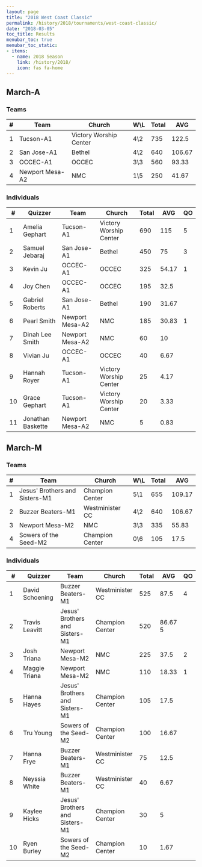 ```yaml
---
layout: page
title: "2018 West Coast Classic"
permalink: /history/2018/tournaments/west-coast-classic/
date: "2018-03-05"
toc_title: Results
menubar_toc: true
menubar_toc_static:
- items:
  - name: 2018 Season
    link: /history/2018/
    icon: fas fa-home
---
```


## March-A

### Teams

| # | Team            | Church                 | W\L | Total | AVG    |
|---|-----------------|------------------------|-----|-------|--------|
| 1 | Tucson-A1       | Victory Worship Center | 4\2 | 735   | 122.5  |
| 2 | San Jose-A1     | Bethel                 | 4\2 | 640   | 106.67 |
| 3 | OCCEC-A1        | OCCEC                  | 3\3 | 560   | 93.33  |
| 4 | Newport Mesa-A2 | NMC                    | 1\5 | 250   | 41.67  |

### Individuals

| #  | Quizzer           | Team            | Church                 | Total | AVG   | QO |
|----|-------------------|-----------------|------------------------|-------|-------|----|
| 1  | Amelia Gephart    | Tucson-A1       | Victory Worship Center | 690   | 115   | 5  |
| 2  | Samuel Jebaraj    | San Jose-A1     | Bethel                 | 450   | 75    | 3  |
| 3  | Kevin Ju          | OCCEC-A1        | OCCEC                  | 325   | 54.17 | 1  |
| 4  | Joy Chen          | OCCEC-A1        | OCCEC                  | 195   | 32.5  |    |
| 5  | Gabriel Roberts   | San Jose-A1     | Bethel                 | 190   | 31.67 |    |
| 6  | Pearl Smith       | Newport Mesa-A2 | NMC                    | 185   | 30.83 | 1  |
| 7  | Dinah Lee Smith   | Newport Mesa-A2 | NMC                    | 60    | 10    |    |
| 8  | Vivian Ju         | OCCEC-A1        | OCCEC                  | 40    | 6.67  |    |
| 9  | Hannah Royer      | Tucson-A1       | Victory Worship Center | 25    | 4.17  |    |
| 10 | Grace Gephart     | Tucson-A1       | Victory Worship Center | 20    | 3.33  |    |
| 11 | Jonathan Baskette | Newport Mesa-A2 | NMC                    | 5     | 0.83  |    |

## March-M

### Teams

| # | Team                           | Church          | W\L | Total | AVG    |
|---|--------------------------------|-----------------|-----|-------|--------|
| 1 | Jesus' Brothers and Sisters-M1 | Champion Center | 5\1 | 655   | 109.17 |
| 2 | Buzzer Beaters-M1              | Westminister CC | 4\2 | 640   | 106.67 |
| 3 | Newport Mesa-M2                | NMC             | 3\3 | 335   | 55.83  |
| 4 | Sowers of the Seed-M2          | Champion Center | 0\6 | 105   | 17.5   |

### Individuals

| #  | Quizzer         | Team                           | Church          | Total | AVG     | QO |
|----|-----------------|--------------------------------|-----------------|-------|---------|----|
| 1  | David Schoening | Buzzer Beaters-M1              | Westminister CC | 525   | 87.5    | 4  |
| 2  | Travis Leavitt  | Jesus' Brothers and Sisters-M1 | Champion Center | 520   | 86.67 5 |    |
| 3  | Josh Triana     | Newport Mesa-M2                | NMC             | 225   | 37.5    | 2  |
| 4  | Maggie Triana   | Newport Mesa-M2                | NMC             | 110   | 18.33   | 1  |
| 5  | Hanna Hayes     | Jesus' Brothers and Sisters-M1 | Champion Center | 105   | 17.5    |    |
| 6  | Tru Young       | Sowers of the Seed-M2          | Champion Center | 100   | 16.67   |    |
| 7  | Hanna Frye      | Buzzer Beaters-M1              | Westminister CC | 75    | 12.5    |    |
| 8  | Neyssia White   | Buzzer Beaters-M1              | Westminister CC | 40    | 6.67    |    |
| 9  | Kaylee Hicks    | Jesus' Brothers and Sisters-M1 | Champion Center | 30    | 5       |    |
| 10 | Ryen Burley     | Sowers of the Seed-M2          | Champion Center | 10    | 1.67    |    |
